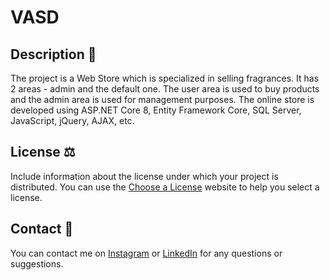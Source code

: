 ﻿# VASD 

## Description 📝
The project is a Web Store which is specialized in selling fragrances. It has 2 areas - admin and the default one. The user area is used to buy products and the admin area is used for management purposes. The online store is developed using ASP.NET Core 8, Entity Framework Core, SQL Server, JavaScript, jQuery, AJAX, etc.

## License ⚖️
Include information about the license under which your project is distributed. You can use the [Choose a License](https://choosealicense.com/) website to help you select a license.

## Contact 📩
You can contact me on [Instagram](https://www.instagram.com/paunov0000/) or [LinkedIn](https://www.linkedin.com/in/lachezar-paunov/) for any questions or suggestions.
